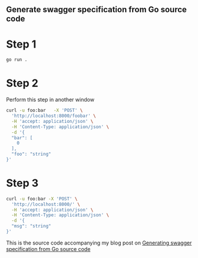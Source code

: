 Generate swagger specification from Go source code
--------------------------------------------------

# Step 1

```bash
go run .

```

# Step 2

Perform this step in another window

```bash
curl -u foo:bar   -X 'POST' \
  'http://localhost:8000/foobar' \
  -H 'accept: application/json' \
  -H 'Content-Type: application/json' \
  -d '{
  "bar": [
    0
  ],
  "foo": "string"
}'

```

# Step 3

```bash
curl -u foo:bar -X 'POST' \
  'http://localhost:8000/' \
  -H 'accept: application/json' \
  -H 'Content-Type: application/json' \
  -d '{
  "msg": "string"
}'
```






This is the source code accompanying my blog post on
[Generating swagger specification from Go source code](https://medium.com/@pedram.esmaeeli/generate-swagger-specification-from-go-source-code-648615f7b9d9)

